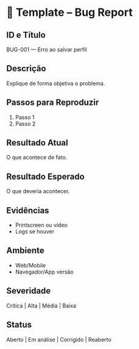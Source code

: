 # 🐞 Template – Bug Report

## ID e Título
BUG-001 — Erro ao salvar perfil

## Descrição
Explique de forma objetiva o problema.

## Passos para Reproduzir
1. Passo 1
2. Passo 2

## Resultado Atual
O que acontece de fato.

## Resultado Esperado
O que deveria acontecer.

## Evidências
- Printscreen ou vídeo
- Logs se houver

## Ambiente
- Web/Mobile
- Navegador/App versão

## Severidade
Crítica | Alta | Média | Baixa

## Status
Aberto | Em análise | Corrigido | Reaberto
